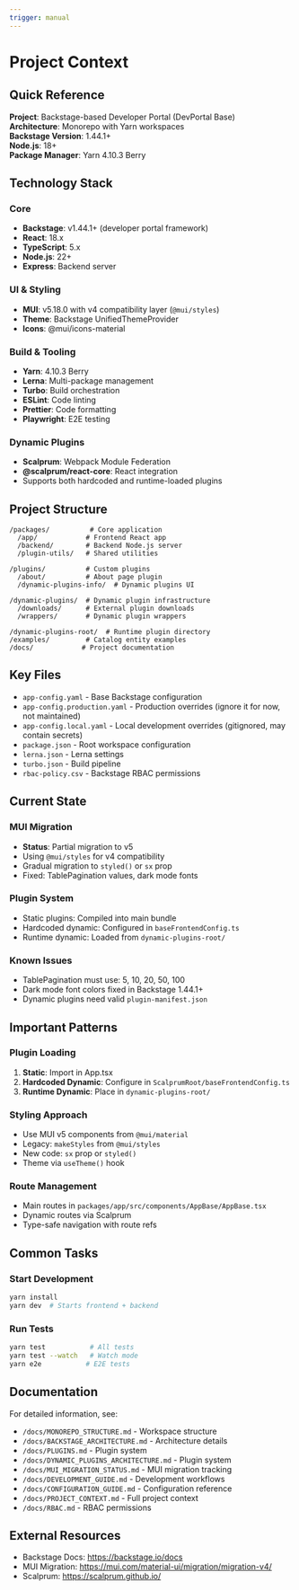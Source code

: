 ```yaml
---
trigger: manual
---
```


# Project Context

## Quick Reference

**Project**: Backstage-based Developer Portal (DevPortal Base)  
**Architecture**: Monorepo with Yarn workspaces  
**Backstage Version**: 1.44.1+  
**Node.js**: 18+  
**Package Manager**: Yarn 4.10.3 Berry

## Technology Stack

### Core

- **Backstage**: v1.44.1+ (developer portal framework)
- **React**: 18.x
- **TypeScript**: 5.x
- **Node.js**: 22+
- **Express**: Backend server

### UI & Styling

- **MUI**: v5.18.0 with v4 compatibility layer (`@mui/styles`)
- **Theme**: Backstage UnifiedThemeProvider
- **Icons**: @mui/icons-material

### Build & Tooling

- **Yarn**: 4.10.3 Berry
- **Lerna**: Multi-package management
- **Turbo**: Build orchestration
- **ESLint**: Code linting
- **Prettier**: Code formatting
- **Playwright**: E2E testing

### Dynamic Plugins

- **Scalprum**: Webpack Module Federation
- **@scalprum/react-core**: React integration
- Supports both hardcoded and runtime-loaded plugins

## Project Structure

```
/packages/          # Core application
  /app/            # Frontend React app
  /backend/        # Backend Node.js server
  /plugin-utils/   # Shared utilities

/plugins/          # Custom plugins
  /about/          # About page plugin
  /dynamic-plugins-info/  # Dynamic plugins UI

/dynamic-plugins/  # Dynamic plugin infrastructure
  /downloads/      # External plugin downloads
  /wrappers/       # Dynamic plugin wrappers

/dynamic-plugins-root/  # Runtime plugin directory
/examples/         # Catalog entity examples
/docs/            # Project documentation
```

## Key Files

- `app-config.yaml` - Base Backstage configuration
- `app-config.production.yaml` - Production overrides (ignore it for now, not maintained)
- `app-config.local.yaml` - Local development overrides (gitignored, may contain secrets)
- `package.json` - Root workspace configuration
- `lerna.json` - Lerna settings
- `turbo.json` - Build pipeline
- `rbac-policy.csv` - Backstage RBAC permissions

## Current State

### MUI Migration

- **Status**: Partial migration to v5
- Using `@mui/styles` for v4 compatibility
- Gradual migration to `styled()` or `sx` prop
- Fixed: TablePagination values, dark mode fonts

### Plugin System

- Static plugins: Compiled into main bundle
- Hardcoded dynamic: Configured in `baseFrontendConfig.ts`
- Runtime dynamic: Loaded from `dynamic-plugins-root/`

### Known Issues

- TablePagination must use: 5, 10, 20, 50, 100
- Dark mode font colors fixed in Backstage 1.44.1+
- Dynamic plugins need valid `plugin-manifest.json`

## Important Patterns

### Plugin Loading

1. **Static**: Import in App.tsx
2. **Hardcoded Dynamic**: Configure in `ScalprumRoot/baseFrontendConfig.ts`
3. **Runtime Dynamic**: Place in `dynamic-plugins-root/`

### Styling Approach

- Use MUI v5 components from `@mui/material`
- Legacy: `makeStyles` from `@mui/styles`
- New code: `sx` prop or `styled()`
- Theme via `useTheme()` hook

### Route Management

- Main routes in `packages/app/src/components/AppBase/AppBase.tsx`
- Dynamic routes via Scalprum
- Type-safe navigation with route refs

## Common Tasks

### Start Development

```bash
yarn install
yarn dev  # Starts frontend + backend
```

### Run Tests

```bash
yarn test           # All tests
yarn test --watch   # Watch mode
yarn e2e           # E2E tests
```

## Documentation

For detailed information, see:

- `/docs/MONOREPO_STRUCTURE.md` - Workspace structure
- `/docs/BACKSTAGE_ARCHITECTURE.md` - Architecture details
- `/docs/PLUGINS.md` - Plugin system
- `/docs/DYNAMIC_PLUGINS_ARCHITECTURE.md` - Plugin system
- `/docs/MUI_MIGRATION_STATUS.md` - MUI migration tracking
- `/docs/DEVELOPMENT_GUIDE.md` - Development workflows
- `/docs/CONFIGURATION_GUIDE.md` - Configuration reference
- `/docs/PROJECT_CONTEXT.md` - Full project context
- `/docs/RBAC.md` - RBAC permissions

## External Resources

- Backstage Docs: https://backstage.io/docs
- MUI Migration: https://mui.com/material-ui/migration/migration-v4/
- Scalprum: https://scalprum.github.io/
